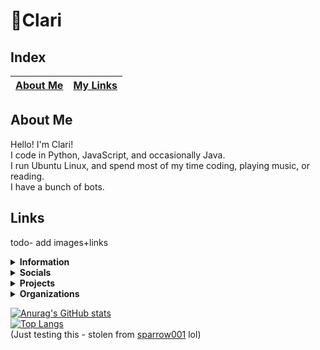 # 💜Clari
## Index
|[About Me](README.md#About-Me)|[My Links](README.md#Links)|
|---|---|

## About Me
Hello! I'm Clari!<br>
I code in Python, JavaScript, and occasionally Java.<br>
I run Ubuntu Linux, and spend most of my time coding, playing music, or reading.<br>
I have a bunch of bots.

## Links
todo- add images+links

<details><summary><strong>Information</strong></summary><br>
  <ul>
    <li><a href="https://en.pronouns.page/@Clari_7744" target="_blank">Pronouns.page</a></li>
    <li><a href="https://cake.avris.it/pC6" target="_blank">Attraction Layer Cake</a></li>
  </ul>
</details>

<details>
  <summary>
    <strong>Socials</strong>
  </summary><br>
  <ul>
    <li><a href="https://twitter.com/@Clari_7744" target="_blank">Twitter</a></li>
    <li>YouTube</li>
    <li>Discord: 💜Clari#7744
  </ul>
</details>

<details>
  <summary>
    <strong>Projects</strong>
  </summary><br>
  Discord
  <ul>
    <li><a href="https://discord.gg/EQkDnBS" target="_blank">My Server</a></li>
    <li><a href="https://discord.com/oauth2/authorize?client_id=742036262004981801&scope=bot+applications.commands&permissions=8" target="_blank">Clari's Helper</a></li>
  </ul>
  Games
  <ul>
    <li><a href="https://ttt.zanderp25.com" target="_blank">TicTacToe Online</a></li>
    <li><a href="https://replit.com/@ClarinetPuppy/TicTacToe?v=1" target="_blank">TicTacToe.py</a></li>
  </ul>
</details>

<details>
  <summary>
    <strong>Organizations</strong>
  </summary><br>
  <ul>
    <li><a href="https://github.com/PortalDiscordDevelopment" target="_blank">Portal</a></li>
  </ul>
</details>

[![Anurag's GitHub stats](https://github-readme-stats.vercel.app/api?username=Clari-7744)](https://github.com/anuraghazra/github-readme-stats)<br>
[![Top Langs](https://github-readme-stats.vercel.app/api/top-langs/?username=Clari-7744)](https://github.com/anuraghazra/github-readme-stats)<br>
(Just testing this - stolen from [sparrow001](https://github.com/sparrow001) lol)
